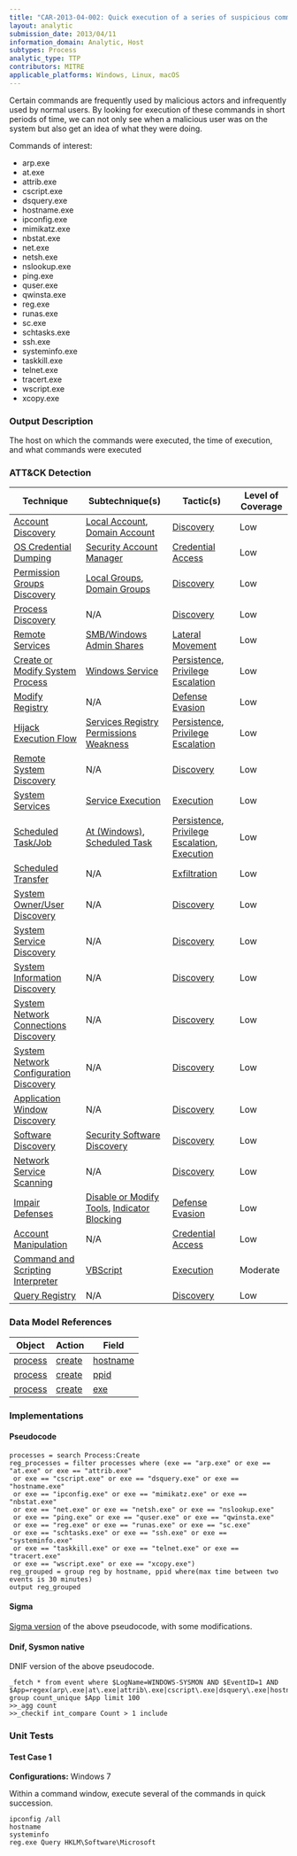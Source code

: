```yaml
---
title: "CAR-2013-04-002: Quick execution of a series of suspicious commands"
layout: analytic
submission_date: 2013/04/11
information_domain: Analytic, Host
subtypes: Process
analytic_type: TTP
contributors: MITRE
applicable_platforms: Windows, Linux, macOS
---
```


Certain commands are frequently used by malicious actors and infrequently used by normal users. By looking for execution of these commands in short periods of time, we can not only see when a malicious user was on the system but also get an idea of what they were doing.

  Commands of interest:

-   arp.exe
-   at.exe
-   attrib.exe
-   cscript.exe
-   dsquery.exe
-   hostname.exe
-   ipconfig.exe
-   mimikatz.exe
-   nbstat.exe
-   net.exe
-   netsh.exe
-   nslookup.exe
-   ping.exe
-   quser.exe
-   qwinsta.exe
-   reg.exe
-   runas.exe
-   sc.exe
-   schtasks.exe
-   ssh.exe
-   systeminfo.exe
-   taskkill.exe
-   telnet.exe
-   tracert.exe
-   wscript.exe
-   xcopy.exe

### Output Description

The host on which the commands were executed, the time of execution, and what commands were executed


### ATT&CK Detection

|Technique|Subtechnique(s)|Tactic(s)|Level of Coverage|
|---|---|---|---|
|[Account Discovery](https://attack.mitre.org/beta/techniques/T1087/)|[Local Account](https://attack.mitre.org/beta/techniques/T1087/001/), [Domain Account](https://attack.mitre.org/beta/techniques/T1087/002/)|[Discovery](https://attack.mitre.org/beta/tactics/TA0007/)|Low|
|[OS Credential Dumping](https://attack.mitre.org/beta/techniques/T1003/)|[Security Account Manager](https://attack.mitre.org/beta/techniques/T1003/002/)|[Credential Access](https://attack.mitre.org/beta/tactics/TA0006/)|Low|
|[Permission Groups Discovery](https://attack.mitre.org/beta/techniques/T1069/)|[Local Groups](https://attack.mitre.org/beta/techniques/T1069/001/), [Domain Groups](https://attack.mitre.org/beta/techniques/T1069/002/)|[Discovery](https://attack.mitre.org/beta/tactics/TA0007/)|Low|
|[Process Discovery](https://attack.mitre.org/beta/techniques/T1057/)|N/A|[Discovery](https://attack.mitre.org/beta/tactics/TA0007/)|Low|
|[Remote Services](https://attack.mitre.org/beta/techniques/T1021/)|[SMB/Windows Admin Shares](https://attack.mitre.org/beta/techniques/T1021/002/)|[Lateral Movement](https://attack.mitre.org/beta/tactics/TA0008/)|Low|
|[Create or Modify System Process](https://attack.mitre.org/beta/techniques/T1543/)|[Windows Service](https://attack.mitre.org/beta/techniques/T1543/003/)|[Persistence](https://attack.mitre.org/beta/tactics/TA0003/), [Privilege Escalation](https://attack.mitre.org/beta/tactics/TA0004/)|Low|
|[Modify Registry](https://attack.mitre.org/beta/techniques/T1112/)|N/A|[Defense Evasion](https://attack.mitre.org/beta/tactics/TA0005/)|Low|
|[Hijack Execution Flow](https://attack.mitre.org/beta/techniques/T1574/)|[Services Registry Permissions Weakness](https://attack.mitre.org/beta/techniques/T1574/011/)|[Persistence](https://attack.mitre.org/beta/tactics/TA0003/), [Privilege Escalation](https://attack.mitre.org/beta/tactics/TA0004/)|Low|
|[Remote System Discovery](https://attack.mitre.org/beta/techniques/T1018/)|N/A|[Discovery](https://attack.mitre.org/beta/tactics/TA0007/)|Low|
|[System Services](https://attack.mitre.org/beta/techniques/T1569/)|[Service Execution](https://attack.mitre.org/beta/techniques/T1569/002/)|[Execution](https://attack.mitre.org/beta/tactics/TA0002/)|Low|
|[Scheduled Task/Job](https://attack.mitre.org/beta/techniques/T1053/)|[At (Windows)](https://attack.mitre.org/beta/techniques/T1053/002/), [Scheduled Task](https://attack.mitre.org/beta/techniques/T1053/005/)|[Persistence](https://attack.mitre.org/beta/tactics/TA0003/), [Privilege Escalation](https://attack.mitre.org/beta/tactics/TA0004/), [Execution](https://attack.mitre.org/beta/tactics/TA0002/)|Low|
|[Scheduled Transfer](https://attack.mitre.org/beta/techniques/T1029/)|N/A|[Exfiltration](https://attack.mitre.org/beta/tactics/TA0010/)|Low|
|[System Owner/User Discovery](https://attack.mitre.org/beta/techniques/T1033/)|N/A|[Discovery](https://attack.mitre.org/beta/tactics/TA0007/)|Low|
|[System Service Discovery](https://attack.mitre.org/beta/techniques/T1007/)|N/A|[Discovery](https://attack.mitre.org/beta/tactics/TA0007/)|Low|
|[System Information Discovery](https://attack.mitre.org/beta/techniques/T1082/)|N/A|[Discovery](https://attack.mitre.org/beta/tactics/TA0007/)|Low|
|[System Network Connections Discovery](https://attack.mitre.org/beta/techniques/T1049/)|N/A|[Discovery](https://attack.mitre.org/beta/tactics/TA0007/)|Low|
|[System Network Configuration Discovery](https://attack.mitre.org/beta/techniques/T1016/)|N/A|[Discovery](https://attack.mitre.org/beta/tactics/TA0007/)|Low|
|[Application Window Discovery](https://attack.mitre.org/beta/techniques/T1010/)|N/A|[Discovery](https://attack.mitre.org/beta/tactics/TA0007/)|Low|
|[Software Discovery](https://attack.mitre.org/beta/techniques/T1518/)|[Security Software Discovery](https://attack.mitre.org/beta/techniques/T1518/001/)|[Discovery](https://attack.mitre.org/beta/tactics/TA0007/)|Low|
|[Network Service Scanning](https://attack.mitre.org/beta/techniques/T1046/)|N/A|[Discovery](https://attack.mitre.org/beta/tactics/TA0007/)|Low|
|[Impair Defenses](https://attack.mitre.org/beta/techniques/T1562/)|[Disable or Modify Tools](https://attack.mitre.org/beta/techniques/T1562/001/), [Indicator Blocking](https://attack.mitre.org/beta/techniques/T1562/006/)|[Defense Evasion](https://attack.mitre.org/beta/tactics/TA0005/)|Low|
|[Account Manipulation](https://attack.mitre.org/beta/techniques/T1098/)|N/A|[Credential Access](https://attack.mitre.org/beta/tactics/TA0006/)|Low|
|[Command and Scripting Interpreter](https://attack.mitre.org/beta/techniques/T1059/)|[VBScript](https://attack.mitre.org/beta/techniques/T1059/005/)|[Execution](https://attack.mitre.org/beta/tactics/TA0002/)|Moderate|
|[Query Registry](https://attack.mitre.org/beta/techniques/T1012/)|N/A|[Discovery](https://attack.mitre.org/beta/tactics/TA0007/)|Low|

### Data Model References

|Object|Action|Field|
|---|---|---|
|[process](/data_model/process) | [create](/data_model/process#create) | [hostname](/data_model/process#hostname) |
|[process](/data_model/process) | [create](/data_model/process#create) | [ppid](/data_model/process#ppid) |
|[process](/data_model/process) | [create](/data_model/process#create) | [exe](/data_model/process#exe) |


### Implementations

#### Pseudocode


```
processes = search Process:Create
reg_processes = filter processes where (exe == "arp.exe" or exe == "at.exe" or exe == "attrib.exe"
 or exe == "cscript.exe" or exe == "dsquery.exe" or exe == "hostname.exe"
 or exe == "ipconfig.exe" or exe == "mimikatz.exe" or exe == "nbstat.exe"
 or exe == "net.exe" or exe == "netsh.exe" or exe == "nslookup.exe"
 or exe == "ping.exe" or exe == "quser.exe" or exe == "qwinsta.exe"
 or exe == "reg.exe" or exe == "runas.exe" or exe == "sc.exe"
 or exe == "schtasks.exe" or exe == "ssh.exe" or exe == "systeminfo.exe"
 or exe == "taskkill.exe" or exe == "telnet.exe" or exe == "tracert.exe"
 or exe == "wscript.exe" or exe == "xcopy.exe")
reg_grouped = group reg by hostname, ppid where(max time between two events is 30 minutes)
output reg_grouped
```


#### Sigma

[Sigma version](https://github.com/Neo23x0/sigma/blob/master/rules/windows/process_creation/win_multiple_suspicious_cli.yml) of the above pseudocode, with some modifications.



#### Dnif, Sysmon native

DNIF version of the above pseudocode.


```
_fetch * from event where $LogName=WINDOWS-SYSMON AND $EventID=1 AND $App=regex(arp\.exe|at\.exe|attrib\.exe|cscript\.exe|dsquery\.exe|hostname\.exe|ipconfig\.exe|mimikatz.exe|nbstat\.exe|net\.exe|netsh\.exe|nslookup\.exe|ping\.exe|quser\.exe|qwinsta\.exe|reg\.exe|runas\.exe|sc\.exe|schtasks\.exe|ssh\.exe|systeminfo\.exe|taskkill\.exe|telnet\.exe|tracert\.exe|wscript\.exe|xcopy\.exe)i group count_unique $App limit 100
>>_agg count
>>_checkif int_compare Count > 1 include
```



### Unit Tests

#### Test Case 1

**Configurations:** Windows 7

Within a command window, execute several of the commands in quick succession.

```
ipconfig /all
hostname
systeminfo
reg.exe Query HKLM\Software\Microsoft
```


